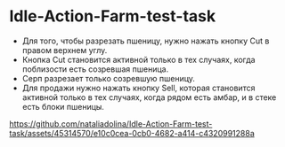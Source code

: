 # Idle-Action-Farm-test-task
 * Для того, чтобы разрезать пшеницу, нужно нажать кнопку Cut в правом верхнем углу. 
 * Кнопка Cut становится активной только в тех случаях, когда поблизости есть созревшая пшеница.
 * Серп разрезает только созревшую пшеницу.
 * Для продажи нужно нажать кнопку Sell, которая становится активной только в тех случаях, когда рядом есть амбар,
и в стеке есть блоки пшеницы. 


https://github.com/nataliadolina/Idle-Action-Farm-test-task/assets/45314570/e10c0cea-0cb0-4682-a414-c4320991288a

